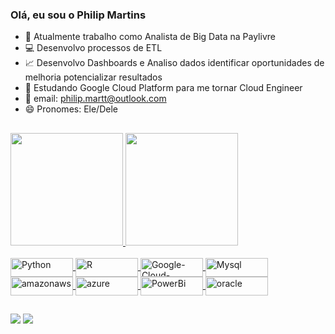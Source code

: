 ### Olá, eu sou o Philip Martins


- 🔭 Atualmente trabalho como Analista de Big Data na Paylivre
- 💻 Desenvolvo processos de ETL 
- 📈 Desenvolvo Dashboards e Analiso dados identificar oportunidades de melhoria potencializar resultados
- 🌱 Estudando Google Cloud Platform para me tornar Cloud Engineer
- 📧 email: philip.martt@outlook.com
- 😄 Pronomes: Ele/Dele
##
 <div>
  <a href="https://www.linkedin.com/in/philip-martins">
  <img height="180em" src="https://github-readme-stats.vercel.app/api?username=phmarttt&show_icons=true&theme=vue&include_all_commits=true&count_private=true&border_color=5fc396"/>
  <img height="180em" src="https://github-readme-stats.vercel.app/api/top-langs/?username=phmarttt&layout=compact&langs_count=7&theme=vue&border_color=5fc396"/>
</div>

<div style="display: inline_block"><br>
  <img align="center" alt="Python" height="30" width="100" src="https://img.shields.io/badge/Python-3776AB?style=for-the-badge&logo=python&logoColor=white">
  <img align="center" alt="R" height="30" width="100" src="https://img.shields.io/badge/R-276DC3?style=for-the-badge&logo=r&logoColor=white">
  <img align="center" alt="Google-Cloud-Platform" height="30" width="100" src="https://img.shields.io/badge/Google_Cloud-4285F4?style=for-the-badge&logo=google-cloud&logoColor=white">
  <img align="center" alt="Mysql" height="30" width="100" src="https://img.shields.io/badge/MySQL-00000F?style=for-the-badge&logo=mysql&logoColor=white">
  <img align="center" alt="amazonaws" height="30" width="100" src="https://img.shields.io/badge/Amazon_AWS-232F3E?style=for-the-badge&logo=amazon-aws&logoColor=white">
  <img align="center" alt="azure" height="30" width="100" src="https://img.shields.io/badge/Microsoft_Azure-0089D6?style=for-the-badge&logo=microsoft-azure&logoColor=white">
  <img align="center" alt="PowerBi" height="30" width="100" src="https://img.shields.io/badge/PowerBI-black?style=for-the-badge&logo">
  <img align="center" alt="oracle" height="30" width="100" src="https://img.shields.io/badge/Oracle-red?style=for-the-badge&logo">
</div>
  
##
  
<div> 
  <a href="https://instagram.com/phpmartins_" target="_blank"><img src="https://img.shields.io/badge/-Instagram-%23E4405F?style=for-the-badge&logo=instagram&logoColor=white" target="_blank"></a>
  <a href="https://www.linkedin.com/in/philip-martins" target="_blank"><img src="https://img.shields.io/badge/-LinkedIn-%230077B5?style=for-the-badge&logo=linkedin&logoColor=white" target="_blank"></a>  
</div>
 

